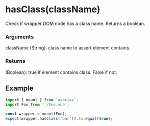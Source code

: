 # hasClass(className)

Check if wrapper DOM node has a class name. Returns a boolean.

### Arguments

className (String): class name to assert element contains.

### Returns

(Boolean): true if element contains class. False if not.

## Example

```js
import { mount } from 'avoriaz';
import Foo from './Foo.vue';

const wrapper = mount(Foo);
expect(wrapper.hasClass('bar')).to.equal(true);
```